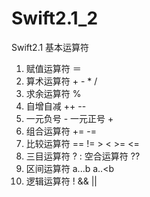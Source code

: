 # Swift2.1_2
Swift2.1 基本运算符


1. 赋值运算符   ＝
2. 算术运算符 + -  *  /
3. 求余运算符 %
4. 自增自减  ++   --
5. 一元负号 -  一元正号 +
6. 组合运算符 += -=
7. 比较运算符 ==   !=   >   <  >=   <=
8. 三目运算符  ? :   空合运算符  ??
9. 区间运算符  a...b    a..<b
10. 逻辑运算符  !  &&  ||
